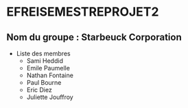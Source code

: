 # EFREISEMESTREPROJET2

## Nom du groupe : Starbeuck Corporation

* Liste des membres
  * Sami Heddid
  * Emile Paumelle
  * Nathan Fontaine
  * Paul Bourne
  * Eric Diez
  * Juliette Jouffroy
